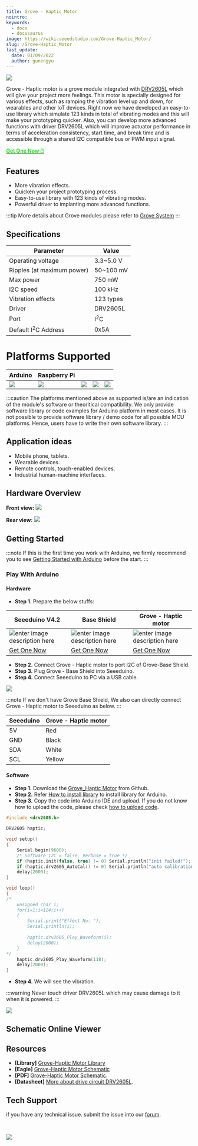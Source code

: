 ```yaml
---
title: Grove - Haptic Motor
nointro:
keywords:
  - docs
  - docusaurus
image: https://wiki.seeedstudio.com/Grove-Haptic_Motor/
slug: /Grove-Haptic_Motor
last_update:
  date: 01/09/2022
  author: gunengyu
---
```


![](https://files.seeedstudio.com/wiki/Grove-Haptic_Motor/img/bazaar884534_1.jpg)

Grove - Haptic motor is a grove module integrated with [DRV2605L](http://www.ti.com/product/DRV2605L) which will give your project more feelings. This motor is specially designed for various effects, such as ramping the vibration level up and down, for wearables and other IoT devices. Right now we have developed an easy-to-use library which simulate 123 kinds in total of vibrating modes and this will make your prototyping quicker. Also, you can develop more advanced functions with driver DRV2605L which will improve actuator performance in terms of acceleration consistency, start time, and break time and is accessible through a shared I2C compatible bus or PWM input signal.

<div class="get_one_now_container" style={{textAlign: 'center'}}>
    <a class="get_one_now_item" href="https://www.seeedstudio.com/Grove-Haptic-Motor-p-2546.html"><strong><span><font color={'FFFFFF'} size={"4"}> Get One Now 🖱️</font></span></strong>
    </a>
</div>

## Features

- More vibration effects.
- Quicken your project prototyping process.
- Easy-to-use library with 123 kinds of vibrating modes.
- Powerful driver to implanting more advanced functions.

:::tip
    More details about Grove modules please refer to [Grove System](https://wiki.seeedstudio.com/Grove_System/)
:::

## Specifications

| Parameter                      | Value          |
|--------------------------------|----------------|
| Operating voltage              | 3.3~5.0 V      |
| Ripples (at maximum power)     | 50~100 mV      |
| Max power                      | 750 mW         |
| I2C speed                      | 100 kHz        |
| Vibration effects              | 123 types      |
| Driver                         | DRV2605L       |
| Port                           | I<sup>2</sup>C |
| Default I<sup>2</sup>C Address | 0x5A           |

# Platforms Supported

| Arduino                                                                                             | Raspberry Pi                                                                                             |                                                                                                 |                                                                                                          |                                                                                                    |
|-----------------------------------------------------------------------------------------------------|----------------------------------------------------------------------------------------------------------|-------------------------------------------------------------------------------------------------|---------------------------------------------------------------------------------------------------|----------------------------------------------------------------------------------------------------|
| ![](https://files.seeedstudio.com/wiki/wiki_english/docs/images/arduino_logo.jpg) | ![](https://files.seeedstudio.com/wiki/wiki_english/docs/images/raspberry_pi_logo_n.jpg) | ![](https://files.seeedstudio.com/wiki/wiki_english/docs/images/bbg_logo_n.jpg) | ![](https://files.seeedstudio.com/wiki/wiki_english/docs/images/wio_logo_n.jpg) | ![](https://files.seeedstudio.com/wiki/wiki_english/docs/images/linkit_logo.jpg) |

:::caution
    The platforms mentioned above as supported is/are an indication of the module's software or theoritical compatibility. We only provide software library or code examples for Arduino platform in most cases. It is not possible to provide software library / demo code for all possible MCU platforms. Hence, users have to write their own software library.
:::

## Application ideas

- Mobile phone, tablets.
- Wearable devices.
- Remote controls, touch-enabled devices.
- Industrial human-machine interfaces.

## Hardware Overview

**Front view:**
![](https://files.seeedstudio.com/wiki/Grove-Haptic_Motor/img/bazaar884534_1.jpg)

**Rear view:**
![](https://files.seeedstudio.com/wiki/Grove-Haptic_Motor/img/Grove_Haptic_Motor_back.jpg)

## Getting Started

:::note
    If this is the first time you work with Arduino, we firmly recommend you to see [Getting Started with Arduino](https://wiki.seeedstudio.com/Getting_Started_with_Arduino/) before the start.
:::

### Play With Arduino

#### Hardware

- **Step 1.** Prepare the below stuffs:

| Seeeduino V4.2 | Base Shield|  Grove - Haptic motor |
|--------------|-------------|-----------------|
|![enter image description here](https://files.seeedstudio.com/wiki/Grove_Light_Sensor/images/gs_1.jpg)|![enter image description here](https://files.seeedstudio.com/wiki/Grove_Light_Sensor/images/gs_4.jpg)|![enter image description here](https://files.seeedstudio.com/wiki/Grove-Haptic_Motor/img/bazaar884534_1s.jpg)|
|[Get One Now](https://www.seeedstudio.com/Seeeduino-V4.2-p-2517.html)|[Get One Now](https://www.seeedstudio.com/Base-Shield-V2-p-1378.html)|[Get One Now](https://www.seeedstudio.com/depot/Grove%C2%A0%C2%A0Haptic%C2%A0Motor-p-2546.html)|

- **Step 2.** Connect Grove - Haptic motor to port I2C of Grove-Base Shield.
- **Step 3.** Plug Grove - Base Shield into Seeeduino.
- **Step 4.** Connect Seeeduino to PC via a USB cable.

![](https://files.seeedstudio.com/wiki/Grove-Haptic_Motor/img/Grove_haptic_motor_connection.jpg)

:::note
 If we don't have Grove Base Shield, We also can directly connect Grove - Haptic motor to Seeeduino as below.
:::

| Seeeduino       | Grove - Haptic motor |
|---------------|-------------------------|
| 5V           | Red                     |
| GND           | Black                   |
|SDA  | White                   |
|SCL             | Yellow                  |

#### Software

- **Step 1.** Download the [Grove_Haptic Motor](https://github.com/Seeed-Studio/Grove_Haptic_Motor/archive/master.zip) from Github.
- **Step 2.** Refer [How to install library](https://wiki.seeedstudio.com/How_to_install_Arduino_Library) to install library for Arduino.
- **Step 3.** Copy the code into Arduino IDE and upload. If you do not know how to upload the code, please check [how to upload code](https://wiki.seeedstudio.com/Upload_Code/).

```c++
#include <drv2605.h>

DRV2605 haptic;

void setup()
{
    Serial.begin(9600);
    /* Software I2C = false, Verbose = true */
    if (haptic.init(false, true) != 0) Serial.println("init failed!");
    if (haptic.drv2605_AutoCal() != 0) Serial.println("auto calibration failed!");
    delay(2000);
}

void loop()
{
/*
    unsigned char i;
    for(i=1;i<124;i++)
    {
        Serial.print("Effect No: ");
        Serial.println(i);
        
        haptic.drv2605_Play_Waveform(i);
        delay(2000);
    }
*/
    haptic.drv2605_Play_Waveform(118);
    delay(2000);
}
```

- **Step 4.** We will see the vibration.

:::warning
    Never touch driver DRV2605L which may cause damage to it when it is powered.
:::

![](https://files.seeedstudio.com/wiki/Grove-Haptic_Motor/img/Grove_Haptic_Motor_cautions.png)

## Schematic Online Viewer

<div className="altium-ecad-viewer" data-project-src="https://files.seeedstudio.com/wiki/Grove-Haptic_Motor/res/Grove_Haptic_Motor_v0.9_Eagle.zip" style={{borderRadius: '0px 0px 4px 4px', height: 500, borderStyle: 'solid', borderWidth: 1, borderColor: 'rgb(241, 241, 241)', overflow: 'hidden', maxWidth: 1280, maxHeight: 700, boxSizing: 'border-box'}}>
</div>

## Resources

- **[Library]** [Grove-Haptic Motor Library](https://github.com/Seeed-Studio/Grove_Haptic_Motor)
- **[Eagle]** [Grove-Haptic Motor Schematic](https://files.seeedstudio.com/wiki/Grove-Haptic_Motor/res/Grove_Haptic_Motor_v0.9_Eagle.zip)
- **[PDF]** [Grove-Haptic Motor Schematic](https://files.seeedstudio.com/wiki/Grove-Haptic_Motor/res/Grove_Haptic_Motor_v0.9_SCH.pdf).
- **[Datasheet]** [More about drive circuit DRV2605L](http://www.ti.com/product/DRV2605L).

## Tech Support

 if you have any technical issue.  submit the issue into our [forum](http://forum.seeedstudio.com/).
<div>
  <br /><p style={{textAlign: 'center'}}><a href="https://www.seeedstudio.com/act-4.html?utm_source=wiki&utm_medium=wikibanner&utm_campaign=newproducts" target="_blank"><img src="https://files.seeedstudio.com/wiki/Wiki_Banner/new_product.jpg" /></a></p>
</div>
